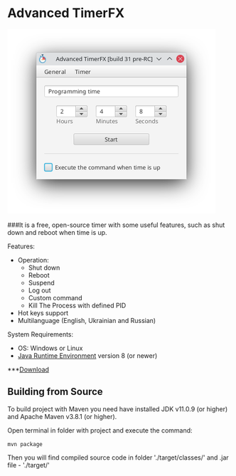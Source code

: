 # Advanced TimerFX

![screen](screen_0.png)

###It is a free, open-source timer with some useful features, such as shut down and reboot when time is up.

Features:
* Operation:
  * Shut down
  * Reboot
  * Suspend
  * Log out
  * Custom command
  * Kill The Process with defined PID
* Hot keys support
* Multilanguage (English, Ukrainian and Russian)

System Requirements:
* OS: Windows or Linux
* [Java Runtime Environment](https://java.com/en/download/manual.jsp) version 8 (or newer)


***[Download](https://github.com/YALdysse/Advanced_TimerFX/releases)


## Building from Source

To build project with Maven you need have installed JDK v11.0.9 (or higher) and Apache Maven v3.8.1 (or higher).

Open terminal in folder with project and execute the command:
```
mvn package
```

Then you will find compiled source code in folder './target/classes/' and .jar file -  './target/'
